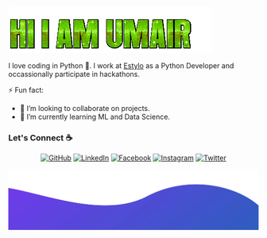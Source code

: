 &nbsp;&nbsp;&nbsp;&nbsp;&nbsp;&nbsp;&nbsp;&nbsp;&nbsp;&nbsp;&nbsp;&nbsp;&nbsp;&nbsp;&nbsp;&nbsp;&nbsp;&nbsp;&nbsp;&nbsp;&nbsp;&nbsp;&nbsp;&nbsp;&nbsp;&nbsp;&nbsp;&nbsp;&nbsp;&nbsp;&nbsp;&nbsp;&nbsp;&nbsp;&nbsp;&nbsp;&nbsp;&nbsp;&nbsp;&nbsp;&nbsp;&nbsp;&nbsp;&nbsp;&nbsp;&nbsp;&nbsp;&nbsp;&nbsp;&nbsp;&nbsp;&nbsp;&nbsp;&nbsp;&nbsp;&nbsp;&nbsp;&nbsp;&nbsp;&nbsp;&nbsp;![alt text](./z60794dcf63a81.gif)

I love coding in Python :snake:. I work at [Estylo](https://estylo.in/) as a Python Developer and occassionally participate in hackathons.


⚡ Fun fact:
- 👯 I’m looking to collaborate on projects.
- 🌱 I’m currently learning  ML and Data Science.



### Let's Connect :coffee:
<p align="center">
	<a href="https://github.com/umair2206"><img src="https://img.icons8.com/bubbles/50/000000/github.png" alt="GitHub"/></a>
	<a href="https://www.linkedin.com/in//"><img src="https://img.icons8.com/bubbles/50/000000/linkedin.png" alt="LinkedIn"/></a>
	<a href="https://www.facebook.com/umair.mohammad.9029/"><img src="https://img.icons8.com/bubbles/50/000000/facebook-new.png" alt="Facebook"/></a>
	<a href="https://www.instagram.com/umair_2206/"><img src="https://img.icons8.com/bubbles/50/000000/instagram.png" alt="Instagram"/></a>
	<a href="https://twitter.com/Mohamma16414479"><img src="https://img.icons8.com/bubbles/50/000000/twitter.png" alt="Twitter"/></a>
</p>

![alt text](./bottom.svg)
